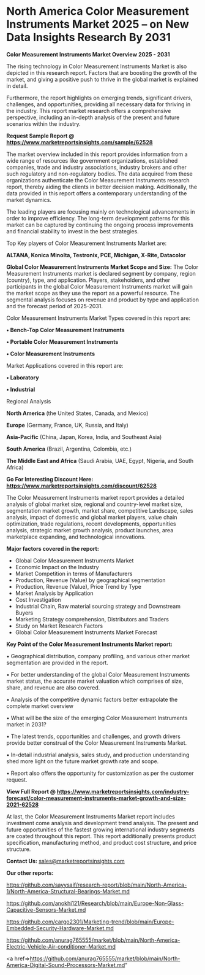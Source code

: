 # North America Color Measurement Instruments Market 2025 – on New Data Insights Research By 2031

<Strong> Color Measurement Instruments Market Overview 2025 - 2031</strong>

The rising technology in Color Measurement Instruments Market is also depicted in this research report. Factors that are boosting the growth of the market, and giving a positive push to thrive in the global market is explained in detail.

Furthermore, the report highlights on emerging trends, significant drivers, challenges, and opportunities, providing all necessary data for thriving in the industry. This report market research offers a comprehensive perspective, including an in-depth analysis of the present and future scenarios within the industry.

<strong>Request Sample Report @ <a href=https://www.marketreportsinsights.com/sample/62528>https://www.marketreportsinsights.com/sample/62528</a></strong>

The market overview included in this report provides information from a wide range of resources like government organizations, established companies, trade and industry associations, industry brokers and other such regulatory and non-regulatory bodies. The data acquired from these organizations authenticate the Color Measurement Instruments research report, thereby aiding the clients in better decision making. Additionally, the data provided in this report offers a contemporary understanding of the market dynamics.

The leading players are focusing mainly on technological advancements in order to improve efficiency. The long-term development patterns for this market can be captured by continuing the ongoing process improvements and financial stability to invest in the best strategies.

Top Key players of Color Measurement Instruments Market are:

<strong>ALTANA, Konica Minolta, Testronix, PCE, Michigan, X-Rite, Datacolor</strong>

<strong><b>Global Color Measurement Instruments Market Scope and Size:</b></strong>
The Color Measurement Instruments market is declared segment by company, region (country), type, and application. Players, stakeholders, and other participants in the global Color Measurement Instruments market will gain the market scope as they use the report as a powerful resource. The segmental analysis focuses on revenue and product by type and application and the forecast period of 2025-2031.

Color Measurement Instruments Market Types covered in this report are:

<strong>• Bench-Top Color Measurement Instruments

• Portable Color Measurement Instruments

• Color Measurement Instruments</strong>

Market Applications covered in this report are:

<strong>• Laboratory

• Industrial</strong> 

Regional Analysis

<strong>North America</strong> (the United States, Canada, and Mexico)

<strong>Europe</strong> (Germany, France, UK, Russia, and Italy)

<strong>Asia-Pacific</strong> (China, Japan, Korea, India, and Southeast Asia)

<strong>South America</strong> (Brazil, Argentina, Colombia, etc.)

<strong>The Middle East and Africa</strong> (Saudi Arabia, UAE, Egypt, Nigeria, and South Africa)

<strong>Go For Interesting Discount Here: <a href=https://www.marketreportsinsights.com/discount/62528>https://www.marketreportsinsights.com/discount/62528</a></strong>

The Color Measurement Instruments market report provides a detailed analysis of global market size, regional and country-level market size, segmentation market growth, market share, competitive Landscape, sales analysis, impact of domestic and global market players, value chain optimization, trade regulations, recent developments, opportunities analysis, strategic market growth analysis, product launches, area marketplace expanding, and technological innovations.

<strong><b>Major factors covered in the report:</b></strong>
<ul>
  <li>Global Color Measurement Instruments Market </li>
  <li>Economic Impact on the Industry</li>
  <li>Market Competition in terms of Manufacturers</li>
  <li>Production, Revenue (Value) by geographical segmentation</li>
  <li>Production, Revenue (Value), Price Trend by Type</li>
  <li>Market Analysis by Application</li>
  <li>Cost Investigation</li>
  <li>Industrial Chain, Raw material sourcing strategy and Downstream Buyers</li>
  <li>Marketing Strategy comprehension, Distributors and Traders</li>
  <li>Study on Market Research Factors</li>
  <li>Global Color Measurement Instruments Market Forecast</li>
</ul>

<strong><b>Key Point of the Color Measurement Instruments Market report:</b></strong>

• Geographical distribution, company profiling, and various other market segmentation are provided in the report.

• For better understanding of the global Color Measurement Instruments market status, the accurate market valuation which comprises of size, share, and revenue are also covered.

• Analysis of the competitive dynamic factors better extrapolate the complete market overview

• What will be the size of the emerging Color Measurement Instruments market in 2031?

• The latest trends, opportunities and challenges, and growth drivers provide better construal of the Color Measurement Instruments Market.

• In-detail industrial analysis, sales study, and production understanding shed more light on the future market growth rate and scope.

• Report also offers the opportunity for customization as per the customer request.

<strong><b>View Full Report @ <a href=https://www.marketreportsinsights.com/industry-forecast/color-measurement-instruments-market-growth-and-size-2021-62528>https://www.marketreportsinsights.com/industry-forecast/color-measurement-instruments-market-growth-and-size-2021-62528</a></b></strong>


At last, the Color Measurement Instruments Market report includes investment come analysis and development trend analysis. The present and future opportunities of the fastest growing international industry segments are coated throughout this report. This report additionally presents product specification, manufacturing method, and product cost structure, and price structure.

<strong>Contact Us:</strong>
sales@marketreportsinsights.com

<strong>Our other reports:</strong>

<a href=https://github.com/sayysaif/research-report/blob/main/North-America-1/North-America-Structural-Bearings-Market.md>https://github.com/sayysaif/research-report/blob/main/North-America-1/North-America-Structural-Bearings-Market.md</a>

<a href=https://github.com/anokhi121/Research/blob/main/Europe-Non-Glass-Capacitive-Sensors-Market.md>https://github.com/anokhi121/Research/blob/main/Europe-Non-Glass-Capacitive-Sensors-Market.md</a>

<a href=https://github.com/cargo2301/Marketing-trend/blob/main/Europe-Embedded-Security-Hardware-Market.md>https://github.com/cargo2301/Marketing-trend/blob/main/Europe-Embedded-Security-Hardware-Market.md</a>

<a href=https://github.com/anurag765555/market/blob/main/North-America-Electric-Vehicle-Air-conditioner-Market.md>https://github.com/anurag765555/market/blob/main/North-America-Electric-Vehicle-Air-conditioner-Market.md</a>

<a href=>https://github.com/anurag765555/market/blob/main/North-America-Digital-Sound-Processors-Market.md</a>"
